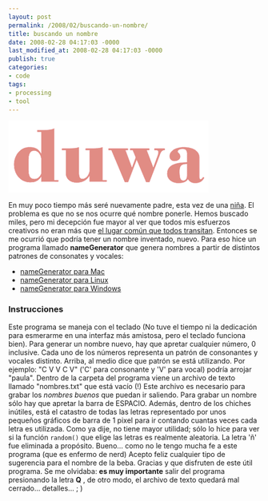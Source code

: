 ```yaml
---
layout: post
permalink: /2008/02/buscando-un-nombre/
title: buscando un nombre
date: 2008-02-28 04:17:03 -0000
last_modified_at: 2008-02-28 04:17:03 -0000
publish: true
categories:
- code
tags:
- processing
- tool
---
```

![duwa](/assets/uploads/2008/02/duwa1.gif)

En muy poco tiempo más seré nuevamente padre, esta vez de una [niña](http://www.flickr.com/photos/herbert-spencer/2233829830/ "ecografía 3D de la nena"). El problema es que no se nos ocurre qué nombre ponerle. Hemos buscado miles, pero mi decepción fue mayor al ver que todos mis esfuerzos creativos no eran más que [el lugar común que todos transitan](http://www.registrocivil.cl/Servicios/Estadisticas/Archivos/NombresComunes/Nombres_Annos.htm "Estadísticas del Registro Civil para los nombres más comunes en Chile"). Entonces se me ocurrió que podría tener un nombre inventado, nuevo. Para eso hice un programa llamado **nameGenerator** que genera nombres a partir de distintos patrones de consonates y vocales:

* [nameGenerator para Mac](/assets/uploads/2008/02/namegeneratormacosx1.zip "nameGenerator para Mac")
* [nameGenerator para Linux](/assets/uploads/2008/02/namegeneratorlinux1.zip "NameGenerator para Linux")
* [nameGenerator para Windows](/assets/uploads/2008/02/namegeneratorwindows1.zip "NameGenerator para Windows")

### Instrucciones

Este programa se maneja con el teclado (No tuve el tiempo ni la dedicación para esmerarme en una interfaz más amistosa, pero el teclado funciona bien). Para generar un nombre nuevo, hay que apretar cualquier número, 0 inclusive. Cada uno de los números representa un patrón de consonantes y vocales distinto. Arriba, al medio dice que patrón se está utilizando. Por ejemplo: "C V V C V" ('C' para consonante y 'V' para vocal) podría arrojar "paula". Dentro de la carpeta del programa viene un archivo de texto llamado "nombres.txt" que está vacío (!) Este archivo es necesario para grabar los _nombres buenos_ que puedan ir saliendo. Para grabar un nombre sólo hay que apretar la barra de ESPACIO. Además, dentro de los chiches inútiles, está el catastro de todas las letras representado por unos pequeños gráficos de barra de 1 pixel para ir contando cuantas veces cada letra es utilizada. Como ya dije, no tiene mayor utilidad; sólo lo hice para ver si la función `random()` que elige las letras es realmente aleatoria. La letra 'ñ' fue eliminada a propósito. Bueno... como no le tengo mucha fe a este programa (que es enfermo de nerd) Acepto feliz cualquier tipo de sugerencia para el nombre de la beba. Gracias y que disfruten de este útil programa. Se me olvidaba: **es muy importante** salir del programa presionando la letra **Q** , de otro modo, el archivo de texto quedará mal cerrado... detalles... ; )
